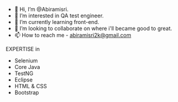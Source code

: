 - 👋 Hi, I’m @Abiramisri.
- 👀 I’m interested in QA test engineer.
- 🌱 I’m currently learning front-end.
- 💞️ I’m looking to collaborate on where i'll became good to great.
- 📫 How to reach me - abiramisri2k@gmail.com




EXPERTISE in
- Selenium
- Core Java
- TestNG
- Eclipse
- HTML & CSS
- Bootstrap

<!---
Abiramisri2k/Abiramisri2k is a ✨ special ✨ repository because its `README.md` (this file) appears on your GitHub profile.
You can click the Preview link to take a look at your changes.
--->
